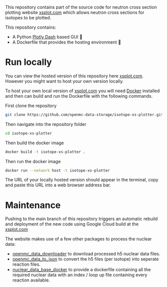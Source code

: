 This repository contains part of the source code for neutron cross section
plotting website [xsplot.com](http://xsplot.com) which allows neutron cross
sections for isotopes to be plotted. 

This repository contains:
- A Python [Plotly Dash](https://plotly.com/dash/) based GUI 🐍
- A Dockerfile that provides the hosting environment 🐳

# Run locally

You can view the hosted version of this repository here [xsplot.com](http://xsplot.com). However you might want to host your own version locally.

To host your own local version of [xsplot.com](http://xsplot.com) you will need [Docker](https://www.docker.com/) installed and then can build and run the Dockerfile
with the following commands.

First clone the repository
```bash
git clone https://github.com/openmc-data-storage/isotope-xs-plotter.git
```

Then navigate into the repository folder
```bash
cd isotope-xs-plotter
```

Then build the docker image
```bash
docker build -t isotope-xs-plotter .
```

Then run the docker image
```bash
docker run --network host -t isotope-xs-plotter
```

The URL of your locally hosted version should appear in the terminal, copy and paste this URL into a web browser address bar.


# Maintenance

Pushing to the main branch of this repository triggers an automatic rebuild and
deployment of the new code using Google Cloud build at the [xsplot.com](http://xsplot.com)

The website makes use of a few other packages to process the nuclear data:
- [openmc_data_downloader](https://github.com/openmc-data-storage/openmc_data_downloader) to download processed h5 nuclear data files.
- [openmc_data_to_json](https://github.com/openmc-data-storage/openmc_data_to_json) to convert the h5 files (per isotope) into seperate reaction files.
- [nuclear_data_base_docker](https://github.com/openmc-data-storage/nuclear_data_base_docker) to provide a dockerfile containing all the required nuclear data with an index / loop up file containing every reaction available.

